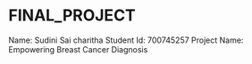 # FINAL_PROJECT
Name: Sudini Sai charitha
Student Id: 700745257
Project Name: Empowering Breast Cancer Diagnosis
